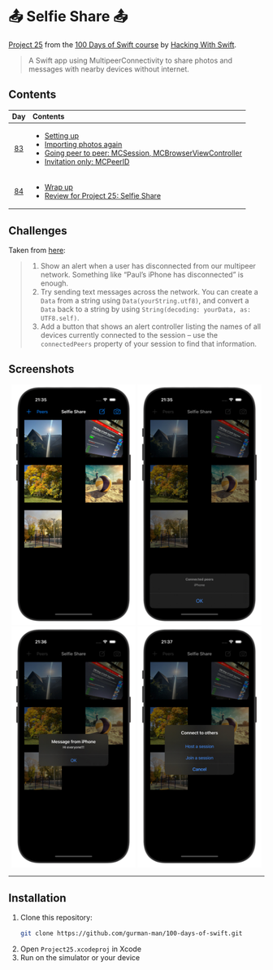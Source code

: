 # 📤 Selfie Share 📤

[Project 25](https://www.hackingwithswift.com/read/25/overview) from the [100 Days of Swift course](https://www.hackingwithswift.com/100) by [Hacking With Swift](https://www.hackingwithswift.com/).

>A Swift app using MultipeerConnectivity to share photos and messages with nearby devices without internet.

## Contents

|                      Day                      | Contents                                                                                                                                                                                                                                                                                                                                                        |
|:---------------------------------------------:|:----------------------------------------------------------------------------------------------------------------------------------------------------------------------------------------------------------------------------------------------------------------------------------------------------------------------------------------------------------------|
| [83](https://www.hackingwithswift.com/100/83) | <ul><li>[Setting up](https://www.hackingwithswift.com/read/25/1/setting-up)</li><li>[Importing photos again](https://www.hackingwithswift.com/read/25/2)</li><li>[Going peer to peer: MCSession, MCBrowserViewController](https://www.hackingwithswift.com/read/25/3)</li><li>[Invitation only: MCPeerID](https://www.hackingwithswift.com/read/24/5)</li></ul> |
| [84](https://www.hackingwithswift.com/100/84) | <ul><li>[Wrap up](https://www.hackingwithswift.com/read/25/5)</li><li>[Review for Project 25: Selfie Share](https://www.hackingwithswift.com/review/hws/project-25-selfie-share)</li></ul>                                                                                                                                                                      |


## Challenges

Taken from [here](https://www.hackingwithswift.com/read/25/5):

>1. Show an alert when a user has disconnected from our multipeer network. Something like “Paul’s iPhone has disconnected” is enough.
>2. Try sending text messages across the network. You can create a `Data` from a string using `Data(yourString.utf8)`, and convert a `Data` back to a string by using `String(decoding: yourData, as: UTF8.self)`.
>3. Add a button that shows an alert controller listing the names of all devices currently connected to the session – use the `connectedPeers` property of your session to find that information.

## Screenshots

<div align="center">
  <img src="./Screenshots/1.png" alt="Main screen" width="244">
  <img src="./Screenshots/2.png" alt="Connected peers" width="244">
  <img src="./Screenshots/3.png" alt="Message" width="244">
  <img src="./Screenshots/4.png" alt="Connect to others" width="244">
</div>

---

## Installation

1. Clone this repository:  
   ```bash
   git clone https://github.com/gurman-man/100-days-of-swift.git
   ```
2. Open `Project25.xcodeproj` in Xcode
3. Run on the simulator or your device

